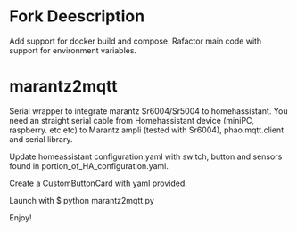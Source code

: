 # Fork Deescription
Add support for docker build and compose.
Rafactor main code with support for environment variables.

# marantz2mqtt
Serial wrapper to integrate marantz Sr6004/Sr5004 to homehassistant.
You need an straight serial cable from Homehassistant device (miniPC, raspberry. etc etc) to Marantz ampli (tested with Sr6004), phao.mqtt.client and serial library.

Update homeassistant configuration.yaml with switch, button and sensors found in portion_of_HA_configuration.yaml.

Create a CustomButtonCard with yaml provided.

Launch with $ python marantz2mqtt.py 

Enjoy!



